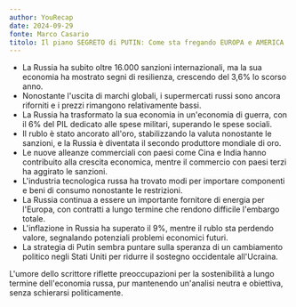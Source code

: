 ```yaml
---
author: YouRecap
date: 2024-09-29
fonte: Marco Casario
titolo: Il piano SEGRETO di PUTIN: Come sta fregando EUROPA e AMERICA
---
```


- La Russia ha subito oltre 16.000 sanzioni internazionali, ma la sua economia ha mostrato segni di resilienza, crescendo del 3,6% lo scorso anno.
- Nonostante l'uscita di marchi globali, i supermercati russi sono ancora riforniti e i prezzi rimangono relativamente bassi.
- La Russia ha trasformato la sua economia in un'economia di guerra, con il 6% del PIL dedicato alle spese militari, superando le spese sociali.
- Il rublo è stato ancorato all'oro, stabilizzando la valuta nonostante le sanzioni, e la Russia è diventata il secondo produttore mondiale di oro.
- Le nuove alleanze commerciali con paesi come Cina e India hanno contribuito alla crescita economica, mentre il commercio con paesi terzi ha aggirato le sanzioni.
- L'industria tecnologica russa ha trovato modi per importare componenti e beni di consumo nonostante le restrizioni.
- La Russia continua a essere un importante fornitore di energia per l'Europa, con contratti a lungo termine che rendono difficile l'embargo totale.
- L'inflazione in Russia ha superato il 9%, mentre il rublo sta perdendo valore, segnalando potenziali problemi economici futuri.
- La strategia di Putin sembra puntare sulla speranza di un cambiamento politico negli Stati Uniti per ridurre il sostegno occidentale all'Ucraina.

L'umore dello scrittore riflette preoccupazioni per la sostenibilità a lungo termine dell'economia russa, pur mantenendo un'analisi neutra e obiettiva, senza schierarsi politicamente.

